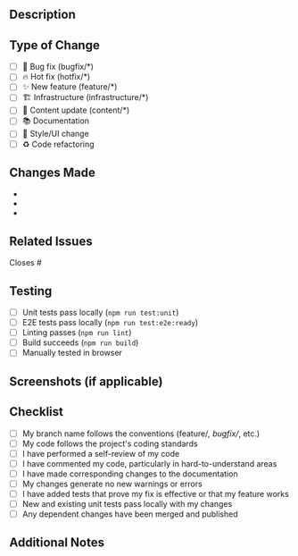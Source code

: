 ## Description

<!-- Provide a brief description of the changes in this PR -->

## Type of Change

<!-- Mark the relevant option with an "x" -->

- [ ] 🐛 Bug fix (bugfix/*)
- [ ] 🔥 Hot fix (hotfix/*)
- [ ] ✨ New feature (feature/*)
- [ ] 🏗️ Infrastructure (infrastructure/*)
- [ ] 📝 Content update (content/*)
- [ ] 📚 Documentation
- [ ] 🎨 Style/UI change
- [ ] ♻️ Code refactoring

## Changes Made

<!-- List the main changes in this PR -->

-
-
-

## Related Issues

<!-- Link to related issues, e.g., Closes #123, Fixes #456 -->

Closes #

## Testing

<!-- Describe the testing you've done -->

- [ ] Unit tests pass locally (`npm run test:unit`)
- [ ] E2E tests pass locally (`npm run test:e2e:ready`)
- [ ] Linting passes (`npm run lint`)
- [ ] Build succeeds (`npm run build`)
- [ ] Manually tested in browser

## Screenshots (if applicable)

<!-- Add screenshots for UI changes -->

## Checklist

- [ ] My branch name follows the conventions (feature/*, bugfix/*, etc.)
- [ ] My code follows the project's coding standards
- [ ] I have performed a self-review of my code
- [ ] I have commented my code, particularly in hard-to-understand areas
- [ ] I have made corresponding changes to the documentation
- [ ] My changes generate no new warnings or errors
- [ ] I have added tests that prove my fix is effective or that my feature works
- [ ] New and existing unit tests pass locally with my changes
- [ ] Any dependent changes have been merged and published

## Additional Notes

<!-- Any additional information that reviewers should know -->
